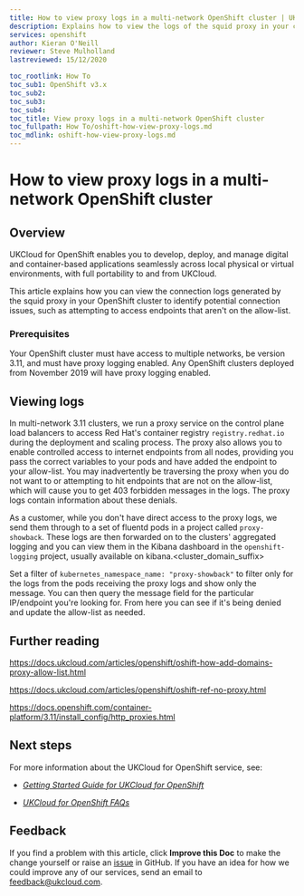 ```yaml
---
title: How to view proxy logs in a multi-network OpenShift cluster | UKCloud Ltd
description: Explains how to view the logs of the squid proxy in your cluster
services: openshift
author: Kieran O'Neill
reviewer: Steve Mulholland
lastreviewed: 15/12/2020

toc_rootlink: How To
toc_sub1: OpenShift v3.x
toc_sub2:
toc_sub3:
toc_sub4:
toc_title: View proxy logs in a multi-network OpenShift cluster
toc_fullpath: How To/oshift-how-view-proxy-logs.md
toc_mdlink: oshift-how-view-proxy-logs.md
---
```


# How to view proxy logs in a multi-network OpenShift cluster

## Overview

UKCloud for OpenShift enables you to develop, deploy, and manage digital and container-based applications seamlessly across local physical or virtual environments, with full portability to and from UKCloud.

This article explains how you can view the connection logs generated by the squid proxy in your OpenShift cluster to identify potential connection issues, such as attempting to access endpoints that aren't on the allow-list.

### Prerequisites

Your OpenShift cluster must have access to multiple networks, be version 3.11, and must have proxy logging enabled. Any OpenShift clusters deployed from November 2019 will have proxy logging enabled.

## Viewing logs

In multi-network 3.11 clusters, we run a proxy service on the control plane load balancers to access Red Hat's container registry `registry.redhat.io` during the deployment and scaling process. The proxy also allows you to enable controlled access to internet endpoints from all nodes, providing you pass the correct variables to your pods and have added the endpoint to your allow-list. You may inadvertently be traversing the proxy when you do not want to or attempting to hit endpoints that are not on the allow-list, which will cause you to get 403 forbidden messages in the logs. The proxy logs contain information about these denials.

As a customer, while you don't have direct access to the proxy logs, we send them through to a set of fluentd pods in a project called `proxy-showback`. These logs are then forwarded on to the clusters' aggregated logging and you can view them in the Kibana dashboard in the `openshift-logging` project, usually available on kibana.<cluster_domain_suffix>

Set a filter of `kubernetes_namespace_name: "proxy-showback"` to filter only for the logs from the pods receiving the proxy logs and show only the message. You can then query the message field for the particular IP/endpoint you're looking for. From here you can see if it's being denied and update the allow-list as needed.

## Further reading

<https://docs.ukcloud.com/articles/openshift/oshift-how-add-domains-proxy-allow-list.html>

<https://docs.ukcloud.com/articles/openshift/oshift-ref-no-proxy.html>

<https://docs.openshift.com/container-platform/3.11/install_config/http_proxies.html>

## Next steps

For more information about the UKCloud for OpenShift service, see:

- [*Getting Started Guide for UKCloud for OpenShift*](oshift-gs.md)

- [*UKCloud for OpenShift FAQs*](oshift-faq.md)

## Feedback

If you find a problem with this article, click **Improve this Doc** to make the change yourself or raise an [issue](https://github.com/UKCloud/documentation/issues) in GitHub. If you have an idea for how we could improve any of our services, send an email to <feedback@ukcloud.com>.
